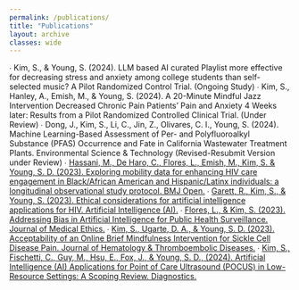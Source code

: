 ```yaml
---
permalink: /publications/
title: "Publications"
layout: archive
classes: wide
---
```


∙ Kim, S., & Young, S. (2024). LLM based AI curated Playlist more effective for decreasing stress and anxiety among college students than self-selected music? A Pilot Randomized Control Trial. (Ongoing Study)
∙ Kim, S., Hanley, A., Emish, M., & Young, S. (2024). A 20-Minute Mindful Jazz Intervention Decreased Chronic Pain Patients’ Pain and Anxiety 4 Weeks later: Results from a Pilot Randomized Controlled Clinical Trial. (Under Review)
∙ Dong, J., Kim, S., Li, C., Jin, Z., Olivares, C. I., Young, S. (2024). Machine Learning-Based Assessment of Per- and Polyfluoroalkyl Substance (PFAS) Occurrence and Fate in California Wastewater Treatment Plants. Environmental Science & Technology (Revised-Resubmit Version under Review)
∙ [Hassani, M., De Haro, C., Flores, L., Emish, M., Kim, S. & Young, S. D. (2023). Exploring mobility data for enhancing HIV care engagement in Black/African American and Hispanic/Latinx individuals: a longitudinal observational study protocol. BMJ Open.](https://bmjopen.bmj.com/content/13/12/e079900.abstract)
∙ [Garett, R., Kim, S., & Young, S. (2023). Ethical considerations for artificial intelligence applications for HIV. Artificial Intelligence (AI).](https://www.mdpi.com/2673-2688/5/2/31)
∙ [Flores, L., & Kim, S. (2023). Addressing Bias in Artificial Intelligence for Public Health Surveillance. Journal of Medical Ethics.](https://jme.bmj.com/content/50/3/190.abstract)
∙ [Kim, S., Ugarte, D. A., & Young, S. D. (2023). Acceptability of an Online Brief Mindfulness Intervention for Sickle Cell Disease Pain. Journal of Hematology & Thromboembolic Diseases.](https://www.longdom.org/open-access/acceptability-of-an-online-brief-mindfulness-intervention-for-sickle-cell-disease-pain-102572.html)
∙ [Kim, S., Fischetti, C., Guy, M., Hsu, E., Fox, J., & Young, S. D., (2024). Artificial Intelligence (AI) Applications for Point of Care Ultrasound (POCUS) in Low-Resource Settings: A Scoping Review. Diagnostics.](https://www.mdpi.com/2075-4418/14/15/1669)

